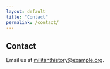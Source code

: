 ```yaml
---
layout: default
title: "Contact"
permalink: /contact/
---
```


## Contact

Email us at [militanthistory@example.org](mailto:militanthistory@example.org).